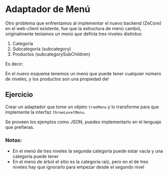 # Adaptador de Menú

Otro problema que enfrentamos al implementar el nuevo backend (ZeCore) en el web-client existente, fue que la estructura de menú cambió, originalmente teníamos un menú que definía tres niveles distintos:

1. Categoría
2. Subcategoría (subcategory)
3. Productos (subcategorySubChildren)

Es decir:


En el nuevo esquema tenemos un menú que puede tener cualquier número de niveles, y los productos son una propiedad del 


## Ejercicio

Crear un adaptador que tome un objeto `treeMenu` y lo transforme para que implemente la interfaz `threeLevelMenu`.

Se proveen los ejemplos como JSON, puedes implementarlo en el lenguaje que prefieras.

### Notas:

* En el menú de tres niveles la segunda categoría puede estar vacía y una categoría puede tener 
* En el menú de árbol el sitio es la categoría raíz, pero en el de tres niveles hay que ignorarlo para empezar desde el segundo nivel